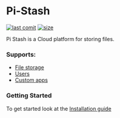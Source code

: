 # Pi-Stash
[![last comit](https://img.shields.io/github/last-commit/RickLugtigheid/Pi-Stash)](https://github.com/RickLugtigheid/Pi-Stash/commits/master)
[![size](https://img.shields.io/github/repo-size/RickLugtigheid/Pi-Stash)](https://github.com/RickLugtigheid/Pi-Stash/wiki/Custom-Apps)

Pi Stash is a Cloud platform for storing files.

### Supports:
- [File storage](https://github.com/RickLugtigheid/Pi-Stash/wiki/FileSystem-App)
- [Users](https://github.com/RickLugtigheid/Pi-Stash/wiki/Users--And-Permisions)
- [Custom apps]()


### Getting Started
To get started look at the [Installation guide](https://github.com/RickLugtigheid/Pi-Stash/tree/main/_install/INSTALL.md)